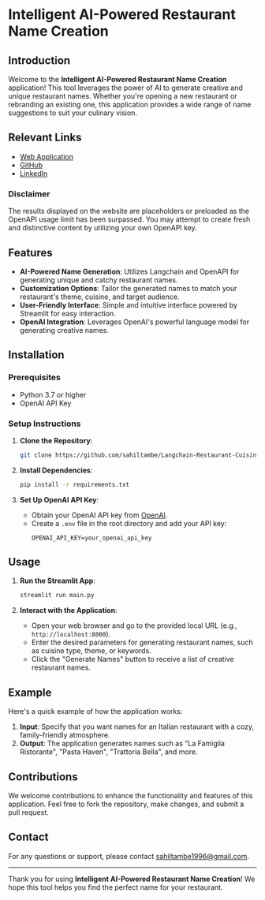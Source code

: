 # Intelligent AI-Powered Restaurant Name Creation

## Introduction
Welcome to the **Intelligent AI-Powered Restaurant Name Creation** application! This tool leverages the power of AI to generate creative and unique restaurant names. Whether you're opening a new restaurant or rebranding an existing one, this application provides a wide range of name suggestions to suit your culinary vision.


## Relevant Links

- [Web Application](https://langchain-restaurant-cuisine-ideas.streamlit.app/)
- [GitHub](https://github.com/sahiltambe/Langchain-Restaurant-Cuisine-Ideas/)
- [LinkedIn](https://www.linkedin.com/in/sahiltambe13//)


### Disclaimer

The results displayed on the website are placeholders or preloaded as the OpenAPI usage limit has been surpassed. You may attempt to create fresh and distinctive content by utilizing your own OpenAPI key.


## Features
- **AI-Powered Name Generation**: Utilizes Langchain and OpenAPI for generating unique and catchy restaurant names.
- **Customization Options**: Tailor the generated names to match your restaurant's theme, cuisine, and target audience.
- **User-Friendly Interface**: Simple and intuitive interface powered by Streamlit for easy interaction.
- **OpenAI Integration**: Leverages OpenAI's powerful language model for generating creative names.

## Installation

### Prerequisites
- Python 3.7 or higher
- OpenAI API Key

### Setup Instructions
1. **Clone the Repository**:
    ```bash
    git clone https://github.com/sahiltambe/Langchain-Restaurant-Cuisine-Ideas.git
    ```

2. **Install Dependencies**:
    ```bash
    pip install -r requirements.txt
    ```

3. **Set Up OpenAI API Key**:
    - Obtain your OpenAI API key from [OpenAI](https://www.openai.com).
    - Create a `.env` file in the root directory and add your API key:
      ```env
      OPENAI_API_KEY=your_openai_api_key
      ```

## Usage
1. **Run the Streamlit App**:
    ```bash
    streamlit run main.py
    ```

2. **Interact with the Application**:
    - Open your web browser and go to the provided local URL (e.g., `http://localhost:8000`).
    - Enter the desired parameters for generating restaurant names, such as cuisine type, theme, or keywords.
    - Click the "Generate Names" button to receive a list of creative restaurant names.

## Example
Here's a quick example of how the application works:

1. **Input**: Specify that you want names for an Italian restaurant with a cozy, family-friendly atmosphere.
2. **Output**: The application generates names such as "La Famiglia Ristorante", "Pasta Haven", "Trattoria Bella", and more.

## Contributions
We welcome contributions to enhance the functionality and features of this application. Feel free to fork the repository, make changes, and submit a pull request.


## Contact
For any questions or support, please contact [sahiltambe1996@gmail.com](mailto:sahiltambe1996@gmail.com).

---

Thank you for using **Intelligent AI-Powered Restaurant Name Creation**! We hope this tool helps you find the perfect name for your restaurant.
